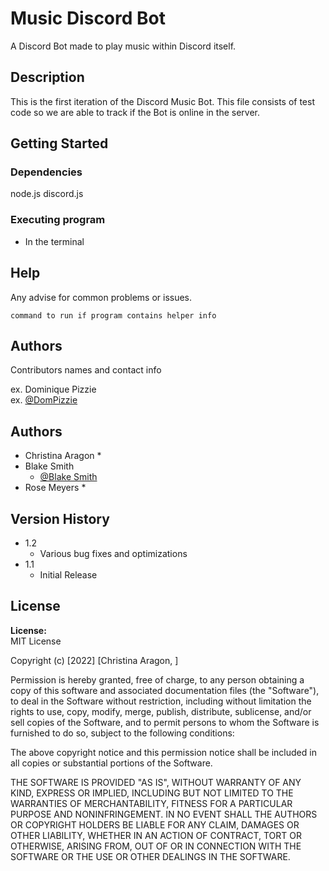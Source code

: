 # Music Discord Bot

A Discord Bot made to play music within Discord itself.

## Description

This is the first iteration of the Discord Music Bot. This file consists of test code so we are able to track if the Bot is online in the server.

## Getting Started

### Dependencies

node.js
discord.js


### Executing program

* In the terminal 


## Help

Any advise for common problems or issues.
```
command to run if program contains helper info
```

## Authors

Contributors names and contact info

ex. Dominique Pizzie  
ex. [@DomPizzie](https://twitter.com/dompizzie)

## Authors

- Christina Aragon
   * 
- Blake Smith
   * [@Blake Smith](bjsmith2600@eagle.fgcu.edu)
- Rose Meyers
   * 

## Version History
- 1.2
    * Various bug fixes and optimizations
- 1.1
    * Initial Release

## License

**License:**  
MIT License

Copyright (c) [2022] [Christina Aragon, ]

Permission is hereby granted, free of charge, to any person obtaining a copy
of this software and associated documentation files (the "Software"), to deal
in the Software without restriction, including without limitation the rights
to use, copy, modify, merge, publish, distribute, sublicense, and/or sell
copies of the Software, and to permit persons to whom the Software is
furnished to do so, subject to the following conditions:

The above copyright notice and this permission notice shall be included in all
copies or substantial portions of the Software.

THE SOFTWARE IS PROVIDED "AS IS", WITHOUT WARRANTY OF ANY KIND, EXPRESS OR
IMPLIED, INCLUDING BUT NOT LIMITED TO THE WARRANTIES OF MERCHANTABILITY,
FITNESS FOR A PARTICULAR PURPOSE AND NONINFRINGEMENT. IN NO EVENT SHALL THE
AUTHORS OR COPYRIGHT HOLDERS BE LIABLE FOR ANY CLAIM, DAMAGES OR OTHER
LIABILITY, WHETHER IN AN ACTION OF CONTRACT, TORT OR OTHERWISE, ARISING FROM,
OUT OF OR IN CONNECTION WITH THE SOFTWARE OR THE USE OR OTHER DEALINGS IN THE
SOFTWARE.
